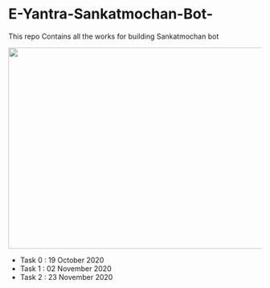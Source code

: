 # E-Yantra-Sankatmochan-Bot-
This repo Contains all the works for building Sankatmochan bot 

<p align="center">
 <img  width="600" height="400" src="https://github.com/Amanmishra267/E--Yantra-Sankatmochan-Bot-/blob/main/sm_bot_artwork.jpeg"><br>
</p>

- Task 0 : 19 October 2020
- Task 1 : 02 November 2020
- Task 2 : 23 November 2020

